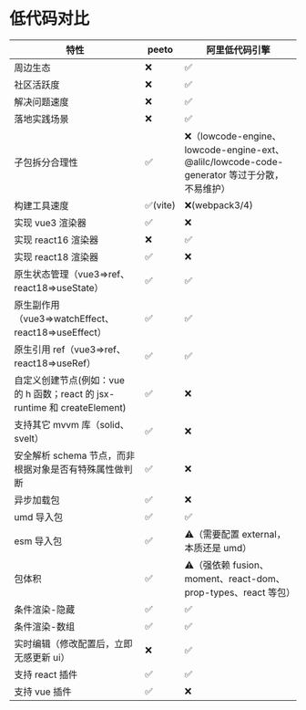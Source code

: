 # 低代码对比

| 特性                                                                       | peeto    | 阿里低代码引擎                                                                               |
| -------------------------------------------------------------------------- | -------- | -------------------------------------------------------------------------------------------- |
| 周边生态                                                                   | ❌       | ✅                                                                                           |
| 社区活跃度                                                                 | ❌       | ✅                                                                                           |
| 解决问题速度                                                               | ❌       | ✅                                                                                           |
| 落地实践场景                                                               | ❌       | ✅                                                                                           |
| 子包拆分合理性                                                             | ✅       | ❌（lowcode-engine、lowcode-engine-ext、@alilc/lowcode-code-generator 等过于分散，不易维护） |
| 构建工具速度                                                               | ✅(vite) | ❌(webpack3/4)                                                                               |
| 实现 vue3 渲染器                                                           | ✅       | ❌                                                                                           |
| 实现 react16 渲染器                                                        | ❌       | ✅                                                                                           |
| 实现 react18 渲染器                                                        | ✅       | ❌                                                                                           |
| 原生状态管理（vue3=>ref、react18=>useState）                               | ✅       | ✅                                                                                           |
| 原生副作用（vue3=>watchEffect、react18=>useEffect）                        | ✅       | ✅                                                                                           |
| 原生引用 ref（vue3=>ref、react18=>useRef）                                 | ✅       | ✅                                                                                           |
| 自定义创建节点(例如：vue 的 h 函数；react 的 jsx-runtime 和 createElement) | ✅       | ❌                                                                                           |
| 支持其它 mvvm 库（solid、svelt）                                           | ✅       | ❌                                                                                           |
| 安全解析 schema 节点，而非根据对象是否有特殊属性做判断                     | ✅       | ❌                                                                                           |
| 异步加载包                                                                 | ✅       | ❌                                                                                           |
| umd 导入包                                                                 | ✅       | ✅                                                                                           |
| esm 导入包                                                                 | ✅       | ⚠️（需要配置 external，本质还是 umd）                                                        |
| 包体积                                                                     | ✅       | ⚠️（强依赖 fusion、moment、react-dom、prop-types、react 等包）                               |
| 条件渲染-隐藏                                                              | ✅       | ✅                                                                                           |
| 条件渲染-数组                                                              | ✅       | ✅                                                                                           |
| 实时编辑（修改配置后，立即无感更新 ui）                                    | ❌       | ✅                                                                                           |
| 支持 react 插件                                                            | ✅       | ✅                                                                                           |
| 支持 vue 插件                                                              | ✅       | ❌                                                                                           |
